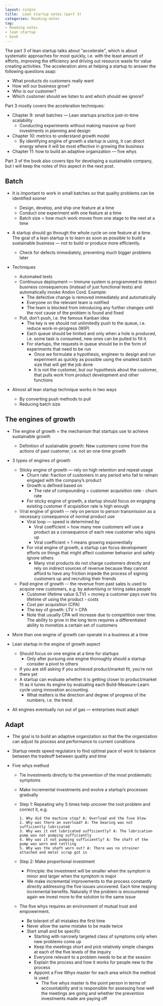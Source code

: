 ```yaml
---
layout: single
title:  Lean startup notes (part 3)
categories: Reading-notes
tag:
- Reading notes
- lean startup
- book
---
```


The part 3 of lean startup talks about "accelerate", which is about systematic approaches for most quickly, i.e. with the least amount of efforts, improving the efficiency and driving out resource waste for value creating activities. The acceleration aims at helping a startup to answer the following questions asap:

- What products do customers really want
- How will our business grow?
- Who is our customer?
- Which customer should we listen to and which should we ignore?

Part 3 mostly covers the acceleration techniques:

- Chapter 9: small batches — Lean startups practice just-in-time scalability
    - Conducting experiments without making massive up front investments in planning and design
- Chapter 10: metrics to understand growth model
    - By identifying engine of growth a startup is using, it can direct energy where it will be most effective in growing the business
- Chapter 11: how to build an adaptive organization — five whys

Part 3 of the book also covers tips for developing a sustainable company, but I will keep the notes of this aspect in the next post.

## Batch

- It is important to work in small batches so that quality problems can be identified sooner
    - Design, develop, and ship one feature at a time
    - Conduct one experiment with one feature at a time
    - Batch size = how much work moves from one stage to the next at a time

- A startup should go through the whole cycle on one feature at a time. The goal of a lean startup is to learn as soon as possible to build a sustainable business — not to build or produce more efficiently.
    - Check for defects immediately, preventing much bigger problems later

- Techniques
    - Automated tests
    - Continuous deployment — Immune system is programmed to detect business consequences (instead of just functional tests) and automatically invoke Andon Cord. Example:
      - The defective change is removed immediately and automatically
      - Everyone on the relevant team is notified
      - The team is blocked from introducing any further changes until the root cause of the problem is found and fixed
    - Pull, don’t push, i.e. the famous Kanban idea
      - The key is we should not unlimitedly push to the queue, i.e. reduce work-in-progress (WIP)
      - Each queue should be limited and only when a hole is produced, i.e. some task is consumed, new ones can be pulled to fill it.
      - For startups, the requests in queue should be in the form of experiments that need to be run
        - Once we formulate a hypothesis, engineer to design and run experiment as quickly as possible using the smallest batch size that will get the job done
        - It is not the customer, but our hypothesis about the customer, that pulls work from product development and other functions
- Almost all lean startup technique works in two ways
    - By converting push methods to pull
    - Reducing batch size

## The engines of growth

- The engine of growth = the mechanism that startups use to achieve sustainable growth
    - Definition of sustainable growth: New customers come from the actions of past customer, i.e. not an one-time growth
- 3 types of engines of growth
    - Sticky engine of growth — rely on high retention and repeat usage
        - Churn rate: fraction of customers in any period who fail to remain engaged with the company’s product
        - Growth is defined based on
            - The rate of compounding = customer acquisition rate - churn rate
        - For sticky engine of growth, a startup should focus on engaging existing customer if acquisition rate is high enough
    - Viral engine of growth -- rely on person to person transmission as a necessary consequence of normal product use
        - Viral loop — speed is determined by
            - Viral coefficient = how many new customers will use a product as a consequence of each new customer who signs up
            - Viral coefficient > 1 means growing exponentially
        - For viral engine of growth, a startup can focus development efforts on things that might affect customer behavior and safely ignore others
          - Many viral products do not charge customers directly and rely on indirect sources of revenue because they cannot afford to have any friction impede the process of signing customers up and recruiting their friends
    - Paid engine of growth -- the revenue from past sales is used to acquire new customers, e.g. by advertising or hiring sales people
        - Customer lifetime value (LTV) = money a customer pays over his lifetime of using the product - costs
        - Cost per acquisition (CPA)
        - The key of growth: LTV > CPA
        - Note that usually CPA will increase due to competition over time. The ability to grow in the long term requires a differentiated ability to monetize a certain set of customers
- More than one engine of growth can operate in a business at a time

- Lean startup in the engine of growth aspect
    - Should focus on one engine at a time for startups
        - Only after pursuing one engine thoroughly should a startup consider a pivot to others
    - If you are still asking if you achieved product/market fit, you’re not there yet
    - A startup can evaluate whether it is getting closer to product/market fit as it tunes its engine by evaluating each Build-Measure-Learn cycle using innovation accounting.
        - What matters is the direction and degree of progress of the numbers, i.e. the trend.
- All engines eventually run out of gas — enterprises must adapt

## Adapt

- The goal is to build an adaptive organization so that the the organization can adjust its process and performance to current conditions
- Startup needs speed regulators to find optimal pace of work to balance between the tradeoff between quality and time

- Five whys method
    - Tie investments directly to the prevention of the most problematic symptoms
    - Make incremental investments and evolve a startup’s processes gradually
    - Step 1: Repeating why 5 times help uncover the root problem and correct it, e.g.

          1. Why did the machine stop? A: Overload and the fuse blew
          2. Why was there an overload? A: The bearing was not sufficiently lubricated
          3. Why was it not lubricated sufficiently? A: The lubrication pump was not pumping sufficiently
          4. Why was it not pumping sufficiently? A: The shaft of the pump was worn and rattling
          5. Why was the shaft worn out? A: There was no strainer attached and metal scrap got in

    - Step 2: Make proportional investment
        - Principle: the investment will be smaller when the symptom is minor and larger when the symptom is major
        - We make incremental improvements to the process constantly directly addressing the five issues uncovered. Each time reaping incremental benefits. Naturally if the problem is encountered again we invest more to the solution to the same issue
    - The five whys requires an environment of mutual trust and empowerment.
        - Be tolerant of all mistakes the first time
        - Never allow the same mistake to be made twice
        - Start small and be specific
            - Starting with narrowly targeted class of symptoms only when new problems come up
            - Keep the meetings short and pick relatively simple changes at each of the five levels of the inquiry
            - Everyone relevant to a problem needs to be at the session
            - Explain the process and how it works for people new to the process
            - Appoint a Five Whys master for each area which the method is used
              - The five whys master is the point person in terms of accountability and is responsible for assessing how well the meetings are going and whether the prevention investments made are paying off
